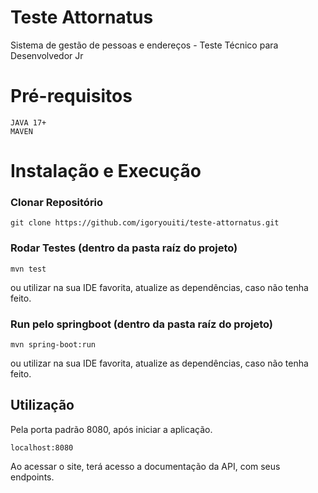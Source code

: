 # Teste Attornatus

Sistema de gestão de pessoas e endereços - Teste Técnico para Desenvolvedor Jr

Pré-requisitos
===========
```
JAVA 17+
MAVEN
```

Instalação e Execução
==================
### Clonar Repositório
```
git clone https://github.com/igoryouiti/teste-attornatus.git
```
### Rodar Testes (dentro da pasta raíz do projeto)
```
mvn test
```
ou utilizar na sua IDE favorita, atualize as dependências, caso não tenha feito.

### Run pelo springboot (dentro da pasta raíz do projeto)
```
mvn spring-boot:run
```
ou utilizar na sua IDE favorita, atualize as dependências, caso não tenha feito.

## Utilização

Pela porta padrão 8080, após iniciar a aplicação.
```
localhost:8080
```
Ao acessar o site, terá acesso a documentação da API, com seus endpoints. 


